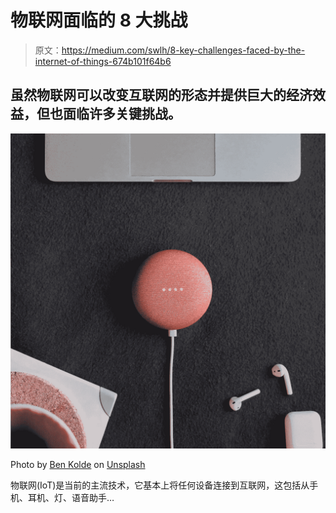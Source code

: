 # 物联网面临的 8 大挑战

> 原文：<https://medium.com/swlh/8-key-challenges-faced-by-the-internet-of-things-674b101f64b6>

## 虽然物联网可以改变互联网的形态并提供巨大的经济效益，但也面临许多关键挑战。

![](img/39e4af6ce002eeabcd029eeac510818d.png)

Photo by [Ben Kolde](https://unsplash.com/photos/d6dxQwmxV2Q?utm_source=unsplash&utm_medium=referral&utm_content=creditCopyText) on [Unsplash](https://unsplash.com/search/photos/iot?utm_source=unsplash&utm_medium=referral&utm_content=creditCopyText)

物联网(IoT)是当前的主流技术，它基本上将任何设备连接到互联网，这包括从手机、耳机、灯、语音助手…